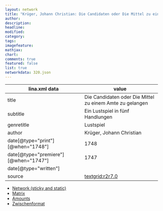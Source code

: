 ```yaml
---
layout: network
title: "Krüger, Johann Christian: Die Candidaten oder Die Mittel zu einem Amte zu gelangen (1747)"
author:
description:
headline:
modified:
category:
tags:
imagefeature: 
mathjax: 
chart: 
comments: true
featured: false
list: true
networkdata: 320.json
---
```

lina.xml data  | value
------------- | -------------
title|Die Candidaten oder Die Mittel zu einem Amte zu gelangen
subtitle|Ein Lustspiel in fünf Handlungen
genretitle|Lustspiel
author|Krüger, Johann Christian
date[@type="print"][@when="1748"]|1748
date[@type="premiere"][@when="1747"]|1747
date[@type="written"]|
source|[textgrid:r2r7.0](https://textgridlab.org/1.0/tgcrud-public/rest/textgrid:r2r7.0/data)



* [Network (sticky and static)](/network320)
* [Matrix](/matrix320)
* [Amounts](/amounts320)
* [Zwischenformat](/lina320 )
